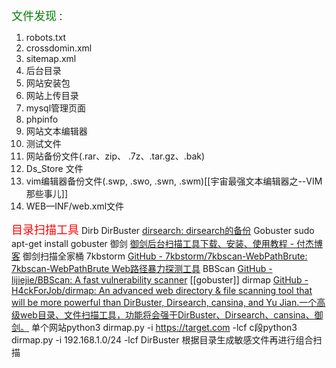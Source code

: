 

<font color="green" size="4">文件发现</font>：
1. robots.txt
2. crossdomin.xml
3. sitemap.xml
4. 后台目录
5. 网站安装包
6. 网站上传目录
7. mysql管理页面
8. phpinfo
9. 网站文本编辑器
10. 测试文件
11. 网站备份文件(.rar、zip、 .7z、.tar.gz、.bak)
12. Ds_Store 文件
13. vim编辑器备份文件(.swp, .swo, .swn, .swm)[[宇宙最强文本编辑器之--VIM那些事儿]]
14. WEB—INF/web.xml文件

<font color="red" size="4">目录扫描工具</font>
	Dirb 
	DirBuster  [dirsearch: dirsearch的备份](https://gitee.com/Abaomianguan/dirsearch.git)
	Gobuster   sudo apt-get install gobuster
	御剑 [御剑后台扫描工具下载、安装、使用教程 - 付杰博客](https://www.fujieace.com/hacker/tools/yujian.html)
	御剑扫描全家桶
	7kbstorm [GitHub - 7kbstorm/7kbscan-WebPathBrute: 7kbscan-WebPathBrute Web路径暴力探测工具](https://github.com/7kbstorm/7kbscan-WebPathBrute)
	BBScan [GitHub - lijiejie/BBScan: A fast vulnerability scanner](https://github.com/lijiejie/BBScan)
	[[gobuster]]
	dirmap [GitHub - H4ckForJob/dirmap: An advanced web directory & file scanning tool that will be more powerful than DirBuster, Dirsearch, cansina, and Yu Jian.一个高级web目录、文件扫描工具，功能将会强于DirBuster、Dirsearch、cansina、御剑。](https://github.com/H4ckForJob/dirmap)
		单个网站python3 dirmap.py -i https://target.com -lcf
		c段python3 dirmap.py -i 192.168.1.0/24 -lcf
	DirBuster
	根据目录生成敏感文件再进行组合扫描
